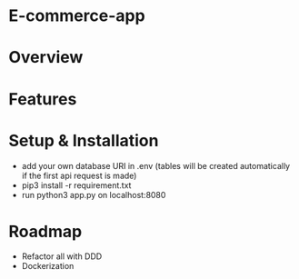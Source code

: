 # E-commerce-app

# Overview


# Features


# Setup & Installation
 - add your own database URI in .env (tables will be created automatically if the first api request is made)
 - pip3 install -r requirement.txt
 - run python3 app.py on localhost:8080
 
# Roadmap 
- Refactor all with DDD
- Dockerization
